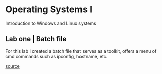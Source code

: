 # Operating Systems I
Introduction to Windows and Linux systems
## Lab one | Batch file

For this lab I created a batch file that serves as a toolkit, offers a menu of cmd commands such as ipconfig, hostname, etc.

[source](https://github.com/Hassan-Al/Comp-Sec-Investigations/blob/master/lab1.bat)
